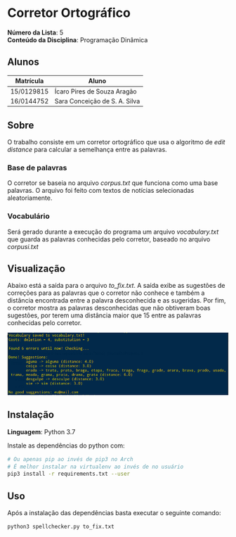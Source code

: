 # Corretor Ortográfico

**Número da Lista**: 5<br>
**Conteúdo da Disciplina**: Programação Dinâmica<br>

## Alunos

|Matrícula | Aluno |
| -- | -- |
| 15/0129815 | Ícaro Pires de Souza Aragão |
| 16/0144752 | Sara Conceição de S. A. Silva |

## Sobre 

O trabalho consiste em um corretor ortográfico que usa o algoritmo de *edit distance* para calcular a semelhança entre as palavras.

### Base de palavras

O corretor se baseia no arquivo *corpus.txt* que funciona como uma base palavras. O arquivo foi feito com textos de notícias selecionadas aleatoriamente.

### Vocabulário

Será gerado durante a execução do programa um arquivo *vocabulary.txt* que guarda as palavras conhecidas pelo corretor, baseado no arquivo *corpusi.txt*

## Visualização

Abaixo está a saída para o arquivo *to_fix.txt*.
A saída exibe as sugestões de correções para as palavras que o corretor não conhece e também a distância encontrada entre a palavra desconhecida e as sugeridas.
Por fim, o corretor mostra as palavras desconhecidas que não obtiveram boas sugestões, por terem uma distância maior que 15 entre as palavras conhecidas pelo corretor.

![output](images/output.png)

## Instalação 

**Linguagem**: Python 3.7

Instale as dependências do python com:

``` sh
# Ou apenas pip ao invés de pip3 no Arch
# É melhor instalar na virtualenv ao invés de no usuário
pip3 install -r requirements.txt --user
```

## Uso 

Após a instalação das dependências basta executar o seguinte comando:

``` sh
python3 spellchecker.py to_fix.txt
```
